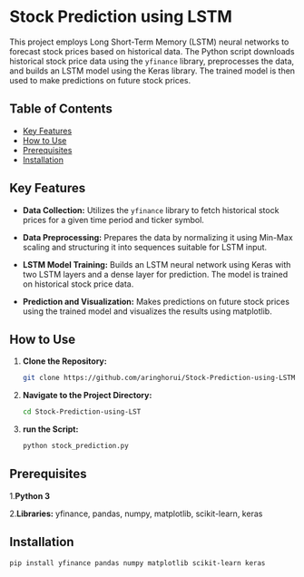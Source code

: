 # Stock Prediction using LSTM

This project employs Long Short-Term Memory (LSTM) neural networks to forecast stock prices based on historical data. The Python script downloads historical stock price data using the `yfinance` library, preprocesses the data, and builds an LSTM model using the Keras library. The trained model is then used to make predictions on future stock prices.

## Table of Contents

- [Key Features](#key-features)
- [How to Use](#how-to-use)
- [Prerequisites](#prerequisites)
- [Installation](#installation)


## Key Features

- **Data Collection:** Utilizes the `yfinance` library to fetch historical stock prices for a given time period and ticker symbol.

- **Data Preprocessing:** Prepares the data by normalizing it using Min-Max scaling and structuring it into sequences suitable for LSTM input.

- **LSTM Model Training:** Builds an LSTM neural network using Keras with two LSTM layers and a dense layer for prediction. The model is trained on historical stock price data.

- **Prediction and Visualization:** Makes predictions on future stock prices using the trained model and visualizes the results using matplotlib.

## How to Use

1. **Clone the Repository:**
   ```bash
   git clone https://github.com/aringhorui/Stock-Prediction-using-LSTM.git
2. **Navigate to the Project Directory:**
   ```bash
   cd Stock-Prediction-using-LST
3. **run the Script:**
   ```bash
   python stock_prediction.py  
## Prerequisites

1.**Python 3**

2.**Libraries:** yfinance, pandas, numpy, matplotlib, scikit-learn, keras

## Installation
```bash
pip install yfinance pandas numpy matplotlib scikit-learn keras
